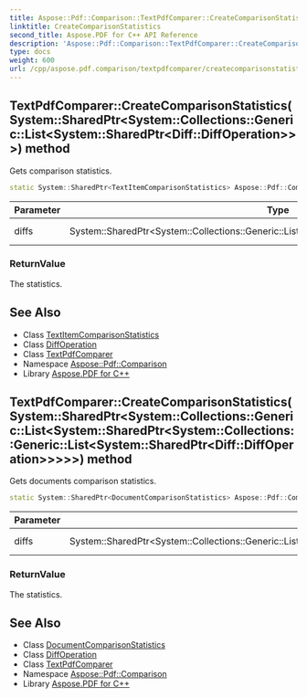 ```yaml
---
title: Aspose::Pdf::Comparison::TextPdfComparer::CreateComparisonStatistics method
linktitle: CreateComparisonStatistics
second_title: Aspose.PDF for C++ API Reference
description: 'Aspose::Pdf::Comparison::TextPdfComparer::CreateComparisonStatistics method. Gets comparison statistics in C++.'
type: docs
weight: 600
url: /cpp/aspose.pdf.comparison/textpdfcomparer/createcomparisonstatistics/
---
```

## TextPdfComparer::CreateComparisonStatistics(System::SharedPtr\<System::Collections::Generic::List\<System::SharedPtr\<Diff::DiffOperation\>\>\>) method


Gets comparison statistics.

```cpp
static System::SharedPtr<TextItemComparisonStatistics> Aspose::Pdf::Comparison::TextPdfComparer::CreateComparisonStatistics(System::SharedPtr<System::Collections::Generic::List<System::SharedPtr<Diff::DiffOperation>>> diffs)
```


| Parameter | Type | Description |
| --- | --- | --- |
| diffs | System::SharedPtr\<System::Collections::Generic::List\<System::SharedPtr\<Diff::DiffOperation\>\>\> | The list of changes. |

### ReturnValue

The statistics.

## See Also

* Class [TextItemComparisonStatistics](../../textitemcomparisonstatistics/)
* Class [DiffOperation](../../../aspose.pdf.comparison.diff/diffoperation/)
* Class [TextPdfComparer](../)
* Namespace [Aspose::Pdf::Comparison](../../)
* Library [Aspose.PDF for C++](../../../)
## TextPdfComparer::CreateComparisonStatistics(System::SharedPtr\<System::Collections::Generic::List\<System::SharedPtr\<System::Collections::Generic::List\<System::SharedPtr\<Diff::DiffOperation\>\>\>\>\>) method


Gets documents comparison statistics.

```cpp
static System::SharedPtr<DocumentComparisonStatistics> Aspose::Pdf::Comparison::TextPdfComparer::CreateComparisonStatistics(System::SharedPtr<System::Collections::Generic::List<System::SharedPtr<System::Collections::Generic::List<System::SharedPtr<Diff::DiffOperation>>>>> diffs)
```


| Parameter | Type | Description |
| --- | --- | --- |
| diffs | System::SharedPtr\<System::Collections::Generic::List\<System::SharedPtr\<System::Collections::Generic::List\<System::SharedPtr\<Diff::DiffOperation\>\>\>\>\> | The list of changes. |

### ReturnValue

The statistics.

## See Also

* Class [DocumentComparisonStatistics](../../documentcomparisonstatistics/)
* Class [DiffOperation](../../../aspose.pdf.comparison.diff/diffoperation/)
* Class [TextPdfComparer](../)
* Namespace [Aspose::Pdf::Comparison](../../)
* Library [Aspose.PDF for C++](../../../)
